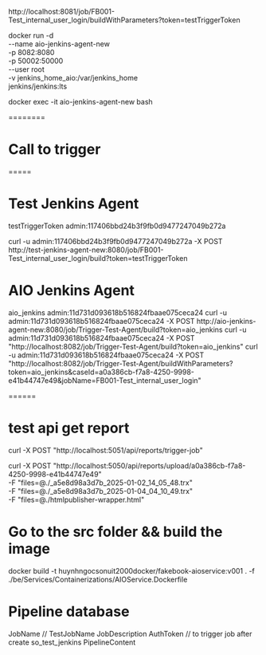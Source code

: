 http://localhost:8081/job/FB001-Test_internal_user_login/buildWithParameters?token=testTriggerToken

docker run -d \
--name aio-jenkins-agent-new \
-p 8082:8080 \
-p 50002:50000 \
--user root \
-v jenkins_home_aio:/var/jenkins_home \
jenkins/jenkins:lts

docker exec -it aio-jenkins-agent-new bash

========

# Call to trigger

<!-- curl -u admin:117406bbd24b3f9fb0d9477247049b272a -X POST http://test-jenkins-agent-new:8080/job/FB001-Test_internal_user_login/buildWithParameters?token=testTriggerToken -->

=====

# Test Jenkins Agent

testTriggerToken
admin:117406bbd24b3f9fb0d9477247049b272a

curl -u admin:117406bbd24b3f9fb0d9477247049b272a -X POST http://test-jenkins-agent-new:8080/job/FB001-Test_internal_user_login/build?token=testTriggerToken

# AIO Jenkins Agent

aio_jenkins
admin:11d731d093618b516824fbaae075ceca24
curl -u admin:11d731d093618b516824fbaae075ceca24 -X POST http://aio-jenkins-agent-new:8080/job/Trigger-Test-Agent/build?token=aio_jenkins
curl -u admin:11d731d093618b516824fbaae075ceca24 -X POST "http://localhost:8082/job/Trigger-Test-Agent/build?token=aio_jenkins"
curl -u admin:11d731d093618b516824fbaae075ceca24 -X POST "http://localhost:8082/job/Trigger-Test-Agent/buildWithParameters?token=aio_jenkins&caseId=a0a386cb-f7a8-4250-9998-e41b44747e49&jobName=FB001-Test_internal_user_login"

======

# test api get report

curl -X POST "http://localhost:5051/api/reports/trigger-job"

curl -X POST "http://localhost:5050/api/reports/upload/a0a386cb-f7a8-4250-9998-e41b44747e49" \
 -F "files=@./\_a5e8d98a3d7b_2025-01-02_14_05_48.trx" \
 -F "files=@./\_a5e8d98a3d7b_2025-01-04_04_10_49.trx" \
 -F "files=@./htmlpublisher-wrapper.html"

<!-- deploy -->

# Go to the src folder && build the image

docker build -t huynhngocsonuit2000docker/fakebook-aioservice:v001 . -f ./be/Services/Containerizations/AIOService.Dockerfile

# Pipeline database

JobName // TestJobName
JobDescription
AuthToken // to trigger job after create so_test_jenkins
PipelineContent

